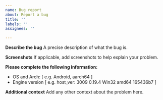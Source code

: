 ```yaml
---
name: Bug report
about: Report a bug
title: ''
labels: ''
assignees: ''

---
```


**Describe the bug**
A precise description of what the bug is.

**Screenshots**
If applicable, add screenshots to help explain your problem.

**Please complete the following information:**
 - OS and Arch: [ e.g. Android, aarch64 ]
 - Engine version [ e.g. host_ver: 3009 0.19.4 Win32 amd64 165436b7 ]

**Additional context**
Add any other context about the problem here.
